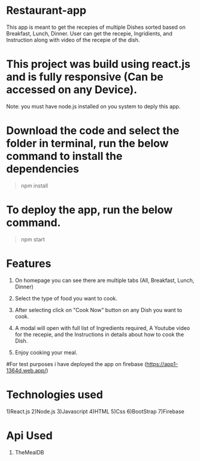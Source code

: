 # Restaurant-app

This app is meant to get the recepies of multiple Dishes sorted based on Breakfast, Lunch, Dinner. User can get the recepie, Ingridients, and Instruction along with video of the recepie of the dish.

# This project was build using react.js and is fully responsive (Can be accessed on any Device).

Note: you must have node.js installed on you system to deply this app.

# Download the code and select the folder in terminal, run the below command to install the dependencies

>npm install

# To deploy the app, run the below command.

>npm start

# Features

1) On homepage you can see there are multiple tabs (All, Breakfast, Lunch, Dinner)

2) Select the type of food you want to cook.

3) After selecting click on "Cook Now" button on any Dish you want to cook.

4) A modal will open with full list of Ingredients required, A Youtube video for the recepie, and the Instructions in details about how to cook the Dish.

5) Enjoy cooking your meal.

#For test purposes i have deployed the app on firebase (https://app1-1364d.web.app/)

# Technologies used

1)React.js
2)Node.js
3)Javascript
4)HTML
5)Css
6)BootStrap
7)Firebase

# Api Used
1) TheMealDB